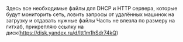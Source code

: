 Здесь все необходимые файлы для DHCP и HTTP сервера, которые будут мониторить сеть, ловить запросы от удалённых машинок на загрузку и отдавать нужные файлы
Часть не влезла по размеру на гитхаб, прикрепляю ссылку на диск(https://disk.yandex.ru/d/ltt1m1hSdr74kQ)
